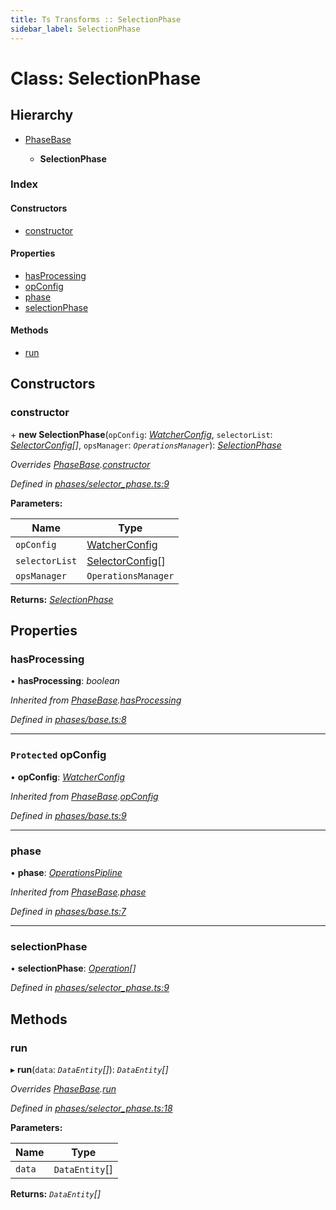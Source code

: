 ```yaml
---
title: Ts Transforms :: SelectionPhase
sidebar_label: SelectionPhase
---
```


# Class: SelectionPhase

## Hierarchy

* [PhaseBase](phasebase.md)

  * **SelectionPhase**

### Index

#### Constructors

* [constructor](selectionphase.md#constructor)

#### Properties

* [hasProcessing](selectionphase.md#hasprocessing)
* [opConfig](selectionphase.md#protected-opconfig)
* [phase](selectionphase.md#phase)
* [selectionPhase](selectionphase.md#selectionphase)

#### Methods

* [run](selectionphase.md#run)

## Constructors

###  constructor

\+ **new SelectionPhase**(`opConfig`: *[WatcherConfig](../interfaces/watcherconfig.md)*, `selectorList`: *[SelectorConfig](../interfaces/selectorconfig.md)[]*, `opsManager`: *`OperationsManager`*): *[SelectionPhase](selectionphase.md)*

*Overrides [PhaseBase](phasebase.md).[constructor](phasebase.md#constructor)*

*Defined in [phases/selector_phase.ts:9](https://github.com/terascope/teraslice/blob/b0f73ab9/packages/ts-transforms/src/phases/selector_phase.ts#L9)*

**Parameters:**

Name | Type |
------ | ------ |
`opConfig` | [WatcherConfig](../interfaces/watcherconfig.md) |
`selectorList` | [SelectorConfig](../interfaces/selectorconfig.md)[] |
`opsManager` | `OperationsManager` |

**Returns:** *[SelectionPhase](selectionphase.md)*

## Properties

###  hasProcessing

• **hasProcessing**: *boolean*

*Inherited from [PhaseBase](phasebase.md).[hasProcessing](phasebase.md#hasprocessing)*

*Defined in [phases/base.ts:8](https://github.com/terascope/teraslice/blob/b0f73ab9/packages/ts-transforms/src/phases/base.ts#L8)*

___

### `Protected` opConfig

• **opConfig**: *[WatcherConfig](../interfaces/watcherconfig.md)*

*Inherited from [PhaseBase](phasebase.md).[opConfig](phasebase.md#protected-opconfig)*

*Defined in [phases/base.ts:9](https://github.com/terascope/teraslice/blob/b0f73ab9/packages/ts-transforms/src/phases/base.ts#L9)*

___

###  phase

• **phase**: *[OperationsPipline](../interfaces/operationspipline.md)*

*Inherited from [PhaseBase](phasebase.md).[phase](phasebase.md#phase)*

*Defined in [phases/base.ts:7](https://github.com/terascope/teraslice/blob/b0f73ab9/packages/ts-transforms/src/phases/base.ts#L7)*

___

###  selectionPhase

• **selectionPhase**: *[Operation](../interfaces/operation.md)[]*

*Defined in [phases/selector_phase.ts:9](https://github.com/terascope/teraslice/blob/b0f73ab9/packages/ts-transforms/src/phases/selector_phase.ts#L9)*

## Methods

###  run

▸ **run**(`data`: *`DataEntity`[]*): *`DataEntity`[]*

*Overrides [PhaseBase](phasebase.md).[run](phasebase.md#abstract-run)*

*Defined in [phases/selector_phase.ts:18](https://github.com/terascope/teraslice/blob/b0f73ab9/packages/ts-transforms/src/phases/selector_phase.ts#L18)*

**Parameters:**

Name | Type |
------ | ------ |
`data` | `DataEntity`[] |

**Returns:** *`DataEntity`[]*

